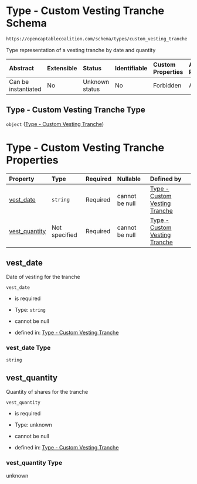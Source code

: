 # Type - Custom Vesting Tranche Schema

```txt
https://opencaptablecoalition.com/schema/types/custom_vesting_tranche
```

Type representation of a vesting tranche by date and quantity

| Abstract            | Extensible | Status         | Identifiable | Custom Properties | Additional Properties | Access Restrictions | Defined In                                                                                                     |
| :------------------ | :--------- | :------------- | :----------- | :---------------- | :-------------------- | :------------------ | :------------------------------------------------------------------------------------------------------------- |
| Can be instantiated | No         | Unknown status | No           | Forbidden         | Allowed               | none                | [CustomVestingTranche.schema.json](../../schema/types/CustomVestingTranche.schema.json "open original schema") |

## Type - Custom Vesting Tranche Type

`object` ([Type - Custom Vesting Tranche](customvestingtranche.md))

# Type - Custom Vesting Tranche Properties

| Property                        | Type          | Required | Nullable       | Defined by                                                                                                                                                                          |
| :------------------------------ | :------------ | :------- | :------------- | :---------------------------------------------------------------------------------------------------------------------------------------------------------------------------------- |
| [vest_date](#vest_date)         | `string`      | Required | cannot be null | [Type - Custom Vesting Tranche](customvestingtranche-properties-vest_date.md "https://opencaptablecoalition.com/schema/types/custom_vesting_tranche#/properties/vest_date")         |
| [vest_quantity](#vest_quantity) | Not specified | Required | cannot be null | [Type - Custom Vesting Tranche](customvestingtranche-properties-vest_quantity.md "https://opencaptablecoalition.com/schema/types/custom_vesting_tranche#/properties/vest_quantity") |

## vest_date

Date of vesting for the tranche

`vest_date`

*   is required

*   Type: `string`

*   cannot be null

*   defined in: [Type - Custom Vesting Tranche](customvestingtranche-properties-vest_date.md "https://opencaptablecoalition.com/schema/types/custom_vesting_tranche#/properties/vest_date")

### vest_date Type

`string`

## vest_quantity

Quantity of shares for the tranche

`vest_quantity`

*   is required

*   Type: unknown

*   cannot be null

*   defined in: [Type - Custom Vesting Tranche](customvestingtranche-properties-vest_quantity.md "https://opencaptablecoalition.com/schema/types/custom_vesting_tranche#/properties/vest_quantity")

### vest_quantity Type

unknown
